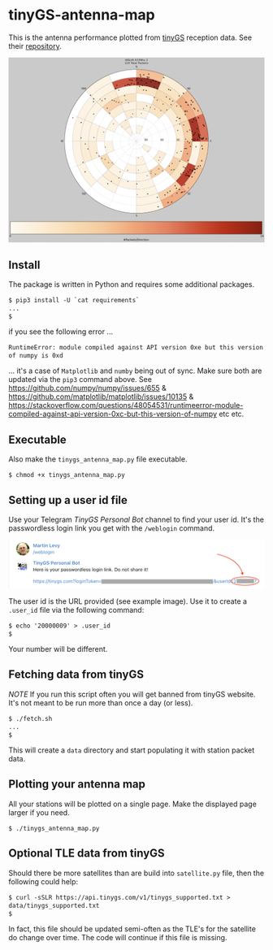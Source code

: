# tinyGS-antenna-map
This is the antenna performance plotted from [tinyGS](https://tinygs.com) reception data. See their [repository](https://github.com/G4lile0/tinyGS).

![W6LHI 433Mhhz 2](/doc/images/W6LHI_433Mhz_2.png?raw=true "W6LHI 433Mhhz 2")

## Install

The package is written in Python and requires some additional packages.
```
$ pip3 install -U `cat requirements`
...
$
```

if you see the following error ...
```
RuntimeError: module compiled against API version 0xe but this version of numpy is 0xd
```
... it's a case of `Matplotlib` and `numby` being out of sync. Make sure both are updated via the `pip3` command above.
See https://github.com/numpy/numpy/issues/655 & https://github.com/matplotlib/matplotlib/issues/10135 & https://stackoverflow.com/questions/48054531/runtimeerror-module-compiled-against-api-version-0xc-but-this-version-of-numpy etc etc.

## Executable

Also make the `tinygs_antenna_map.py` file executable.
```
$ chmod +x tinygs_antenna_map.py
```

## Setting up a user id file

Use your Telegram *TinyGS Personal Bot* channel to find your user id. It's the passwordless login link you get with the `/weblogin` command.

![user id](/doc/images/telegram-tinygs-personal-bot-weblogin.png?raw=true "user id")

The user id is the URL provided (see example image). Use it to create a `.user_id` file via the following command:
```
$ echo '20000009' > .user_id
$
```
Your number will be different.

## Fetching data from tinyGS

*NOTE* If you run this script often you will get banned from tinyGS website. It's not meant to be run more than once a day (or less).
```
$ ./fetch.sh
...
$
```
This will create a `data` directory and start populating it with station packet data.

## Plotting your antenna map

All your stations will be plotted on a single page. Make the displayed page larger if you need.
```
$ ./tinygs_antenna_map.py
```

## Optional TLE data from tinyGS

Should there be more satellites than are build into `satellite.py` file, then the following could help:
```
$ curl -sSLR https://api.tinygs.com/v1/tinygs_supported.txt > data/tinygs_supported.txt
$
```
In fact, this file should be updated semi-often as the TLE's for the satellite do change over time. The code will continue if this file is missing.

